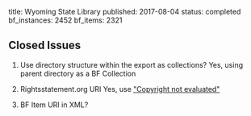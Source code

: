 title: Wyoming State Library
published: 2017-08-04
status: completed
bf_instances: 2452
bf_items: 2321

## Closed Issues

1.  Use directory structure within the export as collections?
    Yes, using parent directory as a BF Collection

1.   Rightsstatement.org URI
    Yes, use ["Copyright not evaluated"](http://rightsstatements.org/vocab/CNE/1.0/)

1.   BF Item URI in XML?
